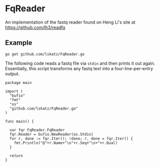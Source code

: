 # FqReader

An implementation of the fastq reader found on Heng Li's site at https://github.com/lh3/readfq


## Example

    go get github.com/lskatz/FqReader.go

The following code reads a fastq file via `stdin` and then prints it out again.
Essentially, this script transforms any fastq text into a four-line-per-entry
output.

    package main

    import (
      "bufio"
      "fmt"
      "os"
      "github.com/lskatz/FqReader.go"
    )

    func main() {

      var fqr FqReader.FqReader
      fqr.Reader = bufio.NewReader(os.Stdin)
      for r, done := fqr.Iter(); !done; r, done = fqr.Iter() {
        fmt.Println("@"+r.Name+"\n"+r.Seq+"\n+"+r.Qual)
      }

      return
    }

